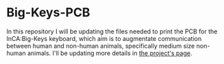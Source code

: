 # Big-Keys-PCB

In this repository I will be updating the files needed to print the PCB for the InCA:Big-Keys keyboard, which aim is to augmentate communication between human and non-human animals, specifically medium size non-human animals.
I'll be updating more details in [the project's page](https://bigkeys.incalab.cl/).
